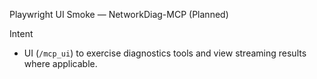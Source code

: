 Playwright UI Smoke — NetworkDiag-MCP (Planned)

Intent
- UI (`/mcp_ui`) to exercise diagnostics tools and view streaming results where applicable.

